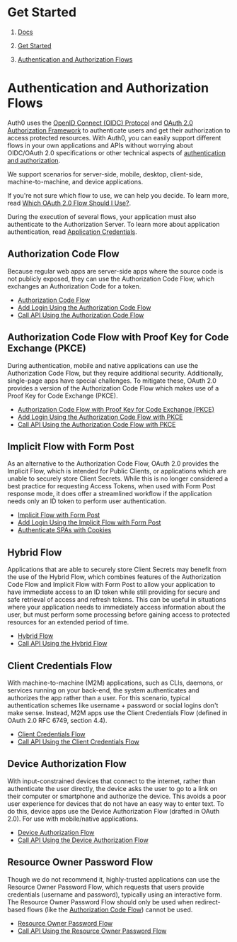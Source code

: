 # Get Started

1.  [Docs](/docs)

2.  [Get Started](/docs/get-started)

3.  [Authentication and Authorization Flows](/docs/get-started/authentication-and-authorization-flow)

# Authentication and Authorization Flows

Auth0 uses the [OpenID Connect (OIDC) Protocol](/docs/authenticate/protocols/openid-connect-protocol) and [OAuth 2.0 Authorization Framework](/docs/authenticate/protocols/oauth) to authenticate users and get their authorization to access protected resources. With Auth0, you can easily support different flows in your own applications and APIs without worrying about OIDC/OAuth 2.0 specifications or other technical aspects of [authentication and authorization](/docs/get-started/identity-fundamentals/authentication-and-authorization).

We support scenarios for server-side, mobile, desktop, client-side, machine-to-machine, and device applications.

If you're not sure which flow to use, we can help you decide. To learn more, read [Which OAuth 2.0 Flow Should I Use?](/docs/get-started/authentication-and-authorization-flow/which-oauth-2-0-flow-should-i-use).

During the execution of several flows, your application must also authenticate to the Authorization Server. To learn more about application authentication, read [Application Credentials](/docs/secure/application-credentials).

## Authorization Code Flow

Because regular web apps are server-side apps where the source code is not publicly exposed, they can use the Authorization Code Flow, which exchanges an Authorization Code for a token.

- [Authorization Code Flow](/docs/get-started/authentication-and-authorization-flow/authorization-code-flow)
- [Add Login Using the Authorization Code Flow](/docs/get-started/authentication-and-authorization-flow/add-login-auth-code-flow)
- [Call API Using the Authorization Code Flow](/docs/get-started/authentication-and-authorization-flow/call-your-api-using-the-authorization-code-flow)

## Authorization Code Flow with Proof Key for Code Exchange (PKCE)

During authentication, mobile and native applications can use the Authorization Code Flow, but they require additional security. Additionally, single-page apps have special challenges. To mitigate these, OAuth 2.0 provides a version of the Authorization Code Flow which makes use of a Proof Key for Code Exchange (PKCE).

- [Authorization Code Flow with Proof Key for Code Exchange (PKCE)](/docs/get-started/authentication-and-authorization-flow/authorization-code-flow-with-proof-key-for-code-exchange-pkce)
- [Add Login Using the Authorization Code Flow with PKCE](/docs/get-started/authentication-and-authorization-flow/add-login-using-the-authorization-code-flow-with-pkce)
- [Call API Using the Authorization Code Flow with PKCE](/docs/get-started/authentication-and-authorization-flow/call-your-api-using-the-authorization-code-flow-with-pkce)

## Implicit Flow with Form Post

As an alternative to the Authorization Code Flow, OAuth 2.0 provides the Implicit Flow, which is intended for Public Clients, or applications which are unable to securely store Client Secrets. While this is no longer considered a best practice for requesting Access Tokens, when used with Form Post response mode, it does offer a streamlined workflow if the application needs only an ID token to perform user authentication.

- [Implicit Flow with Form Post](/docs/get-started/authentication-and-authorization-flow/implicit-flow-with-form-post)
- [Add Login Using the Implicit Flow with Form Post](/docs/get-started/authentication-and-authorization-flow/add-login-using-the-implicit-flow-with-form-post)
- [Authenticate SPAs with Cookies](/docs/manage-users/cookies/spa-authenticate-with-cookies)

## Hybrid Flow

Applications that are able to securely store Client Secrets may benefit from the use of the Hybrid Flow, which combines features of the Authorization Code Flow and Implicit Flow with Form Post to allow your application to have immediate access to an ID token while still providing for secure and safe retrieval of access and refresh tokens. This can be useful in situations where your application needs to immediately access information about the user, but must perform some processing before gaining access to protected resources for an extended period of time.

- [Hybrid Flow](/docs/get-started/authentication-and-authorization-flow/hybrid-flow)
- [Call API Using the Hybrid Flow](/docs/get-started/authentication-and-authorization-flow/call-api-hybrid-flow)

## Client Credentials Flow

With machine-to-machine (M2M) applications, such as CLIs, daemons, or services running on your back-end, the system authenticates and authorizes the app rather than a user. For this scenario, typical authentication schemes like username + password or social logins don't make sense. Instead, M2M apps use the Client Credentials Flow (defined in OAuth 2.0 RFC 6749, section 4.4).

- [Client Credentials Flow](/docs/get-started/authentication-and-authorization-flow/client-credentials-flow)
- [Call API Using the Client Credentials Flow](/docs/get-started/authentication-and-authorization-flow/call-your-api-using-the-client-credentials-flow)

## Device Authorization Flow

With input-constrained devices that connect to the internet, rather than authenticate the user directly, the device asks the user to go to a link on their computer or smartphone and authorize the device. This avoids a poor user experience for devices that do not have an easy way to enter text. To do this, device apps use the Device Authorization Flow (drafted in OAuth 2.0). For use with mobile/native applications.

- [Device Authorization Flow](/docs/get-started/authentication-and-authorization-flow/device-authorization-flow)
- [Call API Using the Device Authorization Flow](/docs/get-started/authentication-and-authorization-flow/call-your-api-using-the-device-authorization-flow)

## Resource Owner Password Flow

Though we do not recommend it, highly-trusted applications can use the Resource Owner Password Flow, which requests that users provide credentials (username and password), typically using an interactive form. The Resource Owner Password Flow should only be used when redirect-based flows (like the [Authorization Code Flow](/docs/get-started/authentication-and-authorization-flow/authorization-code-flow)) cannot be used.

- [Resource Owner Password Flow](/docs/get-started/authentication-and-authorization-flow/resource-owner-password-flow)
- [Call API Using the Resource Owner Password Flow](/docs/get-started/authentication-and-authorization-flow/call-your-api-using-resource-owner-password-flow)
